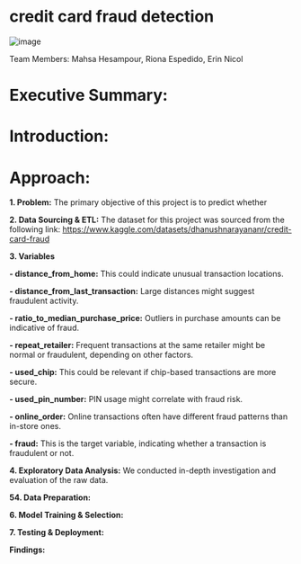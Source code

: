 # credit card fraud detection

![image](https://github.com/user-attachments/assets/32cce6b1-83bc-41da-8843-7e4f8510ce98)




Team Members: Mahsa Hesampour, Riona Espedido, Erin Nicol

# Executive Summary:


# Introduction:

# Approach:


**1. Problem:**
The primary objective of this project is to predict whether 

**2. Data Sourcing & ETL:**
The dataset for this project was sourced from the following link:
https://www.kaggle.com/datasets/dhanushnarayananr/credit-card-fraud

**3. Variables**

**- distance_from_home:** This could indicate unusual transaction locations.

**- distance_from_last_transaction:** Large distances might suggest fraudulent activity.

**- ratio_to_median_purchase_price:** Outliers in purchase amounts can be indicative of fraud.

**- repeat_retailer:** Frequent transactions at the same retailer might be normal or fraudulent, depending on other factors.

**- used_chip:** This could be relevant if chip-based transactions are more secure.

**- used_pin_number:** PIN usage might correlate with fraud risk.

**- online_order:** Online transactions often have different fraud patterns than in-store ones.

**- fraud:** This is the target variable, indicating whether a transaction is fraudulent or not.

**4. Exploratory Data Analysis:**
We conducted in-depth investigation and evaluation of the raw data. 

**54. Data Preparation:**


**6. Model Training & Selection:**


**7. Testing & Deployment:**


**Findings:**



